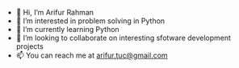 - 👋 Hi, I’m Arifur Rahman
- 👀 I’m interested in problem solving in Python
- 🌱 I’m currently learning Python
- 💞️ I’m looking to collaborate on interesting sfotware development projects
- 📫 You can reach me at arifur.tuc@gmail.com

<!---
arifurtuc/arifurtuc is a ✨ special ✨ repository because its `README.md` (this file) appears on your GitHub profile.
You can click the Preview link to take a look at your changes.
--->
